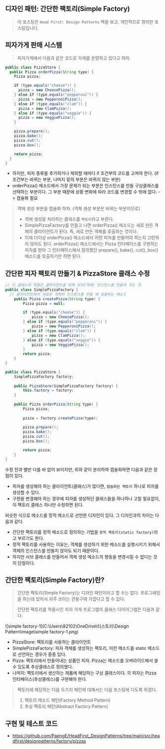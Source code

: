 ## 디자인 패턴: 간단한 팩토리(Simple Factory)

> 이 포스팅은 `Head First: Design Patterns` 책을 보고, 개인적으로 정리한 포스팅입니다.

## 피자가게 판매 시스템

> 피자가게에서 다음과 같은 코드로 가게를 운영하고 있다고 하자.

```java
public class PizzaStore {
  public Pizza orderPizza(String type) {
    Pizza pizza;

    if (type.equals("cheese")) {
      pizza = new CheesePizza();
    } else if (type.equals("pepperoni")) {
      pizza = new PepperoniPizza();
    } else if (type.equals("clam")) {
      pizza = new ClamPizza();
    } else if (type.equals("veggie")) {
      pizza = new VeggiePizza();
    }

    pizza.prepare();
    pizza.bake();
    pizza.cut();
    pizza.box();

    return pizza;
  }
}
```

- 하지만, 피자 종류를 추가하거나 제외할 때마다 if 조건부의 코드를 고쳐야 한다. (if 조건부는 바뀌는 부분, 나머지 밑의 부분은 바뀌지 않는 부분)
- orderPizza() 메소드에서 가장 문제가 되는 부분은 인스턴스를 만들 구상클래스를 선택하는 부분이다.
  그 부분 때문에 상황 변화에 따라 코드를 변경할 수 밖에 없다. -> 캡슐화 필요

> 객체 생성 부분을 캡슐화 하자. (객체 생성 부분은 바뀌는 부분이므로)
>
> - 객체 생성을 처리하는 클래스를 `팩토리`라고 부른다. 
> - SimplePizzaFactory를 만들고 나면 orderPizza() 메소드는 새로 만든 객체의 클라이언트가 된다. 즉, 새로 만든 객체를 호출하는 것이다.
> - 이제 더이상 orderPizza() 메소드에서 어떤 피자를 만들어야 하는지 고민하지 않아도 된다. orderPizza() 메소드에서는 Pizza 인터페이스를 구현하는 피자를 받아 그 인터페이스에서 정의했던 prepare(), bake(), cut(), box() 메소드를 호출하기만 하면 된다.

## 간단판 피자 팩토리 만들기 & PizzaStore 클래스 수정

```java
// 이 클래스의 역할은 클라이언트를 위해 피자(객체) 인스턴스를 만들어 주는 것
public class SimplePizzaFactory {
  // 클라이언트에서 새로운 객체의 인스턴스를 만들 때 호출하는 메소드
	public Pizza createPizza(String type) {
		Pizza pizza = null;

		if (type.equals("cheese")) {
			pizza = new CheesePizza();
		} else if (type.equals("pepperoni")) {
			pizza = new PepperoniPizza();
		} else if (type.equals("clam")) {
			pizza = new ClamPizza();
		} else if (type.equals("veggie")) {
			pizza = new VeggiePizza();
		}
		return pizza;
	}
}
```

```java
public class PizzaStore {
	SimplePizzaFactory factory;
 
	public PizzaStore(SimplePizzaFactory factory) { 
		this.factory = factory;
	}
 
	public Pizza orderPizza(String type) {
		Pizza pizza;
 
		pizza = factory.createPizza(type);
 
		pizza.prepare();
		pizza.bake();
		pizza.cut();
		pizza.box();

		return pizza;
	}
}
```

수정 전과 별반 다를 바 없어 보이지만, 위와 같이 분리하여 캡슐화하면 다음과 같은 장점이 있다.

- 피자를 생성해야 하는 클라이언트(클래스)가 많다면, `캡슐화된 팩토리` 하나로 피자를 생성할 수 있다.
- 구현을 변경해야 하는 경우에 피자를 생성하던 클래스들을 하나하나 고칠 필요없이, 이 팩토리 클래스 하나만 수정하면 된다.

비슷한 식으로 메소드를 정적 메소드로 선언한 디자인이 있다. 그 디자인과의 차이는 다음과 같다.

- 간단한 팩토리를 정적 메소드로 정의하는 기법을 `정적 팩토리(static factory)`라고 부르기도 한다.
- 정적 팩토리를 사용하는 이유는, 객체를 생성하기 위한 메소드를 실행시키기 위해서 객체의 인스턴스를 만들지 않아도 되기 때문이다.
- 하지만 서브 클래스를 만들어서 객체 생성 메소드의 행동을 변경시킬 수 없다는 것이 단점이다.

## 간단한 팩토리(Simple Factory)란?

> 간단한 팩토리(Simple Factory)는 디자인 패턴이라고 할 수는 없다. 프로그래밍을 하는데 있어서 자주 쓰이는 관용구에 가깝다고 할 수 있다.
>
> 간단한 팩토리를 적용시킨 피자 가게 프로그램의 클래스 다이어그램은 다음과 같다.

![simple factory-1](C:\Users\82102\OneDrive\티스토리\Design Pattern\image\simple factory-1.png)

- PizzaStore: 팩토리를 사용하는 클라이언트
- SimplePizzaFactory: 피자 객체를 생성하는 팩토리, 이런 메소드를 static 메소드로 선언하는 경우가 종종 있다.
- Pizza: 팩토리에서 만들어내는 상품인 피자. Pizza는 메소드를 오버라이드해서 쓸 수 있도록 추상클래스로 정의했다.
- 나머지: 팩토리에서 생산하는 제품에 해당하는 구상 클래스이다. 각 피자는 Pizza 인터페이스(추상클래스)를 구현해야 한다.

> 팩토리에 해당하는 다음 두가지 패턴에 대해서는 다음 포스팅에 다도록 하겠다.
>
> 1. 팩토리 메소드 패턴(Factory Method Pattern)
> 2. 추상 팩토리 패턴(Abstract Factory Pattern)

## 구현 및 테스트 코드

- https://github.com/PaengE/HeadFirst_DesignPatterns/tree/main/src/headfirst/designpatterns/factory/pizzas